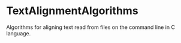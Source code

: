 # TextAlignmentAlgorithms

Algorithms for aligning text read from files on the command line in C language.
